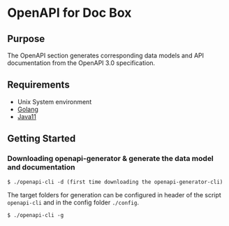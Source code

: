 # OpenAPI for Doc Box

## Purpose
The OpenAPI section generates corresponding data models and API documentation from the 
OpenAPI 3.0 specification.

## Requirements
* Unix System environment
* [Golang](https://golang.org)
* [Java11](https://www.oracle.com/de/java/technologies/javase-jdk11-downloads.html)

## Getting Started
### Downloading openapi-generator & generate the data model and documentation

```shell
$ ./openapi-cli -d (first time downloading the openapi-generator-cli)
```

The target folders for generation can be configured in header of the script `openapi-cli` and in the config folder `./config`. 
```shell
$ ./openapi-cli -g
```

